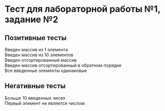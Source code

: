 #  Тест для лабораторной работы №1, задание №2

## Позитивные тесты
Введен массив из 1 элемента  
Введен массив из 10 элементов  
Введен отсортированный массив  
Введен массив отсортированный в обратном порядке  
Все введенные элементы одинаковые  

## Негативные тесты
Больше 10 введенных чисел  
Первый элемент не является числом  
